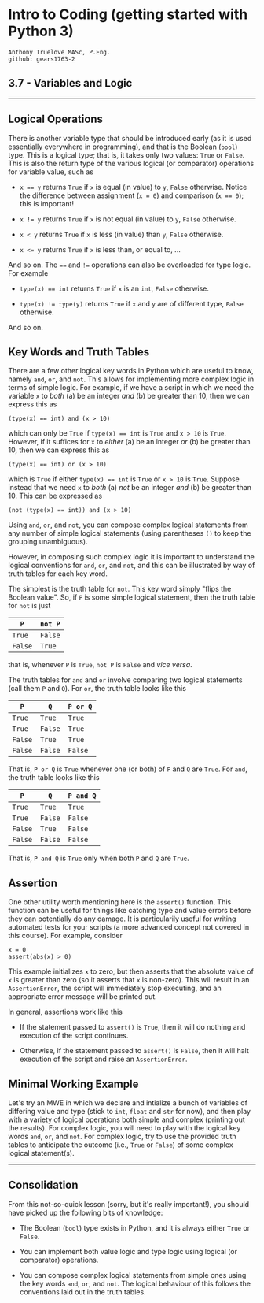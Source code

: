 # Intro to Coding (getting started with Python 3)

    Anthony Truelove MASc, P.Eng.
    github: gears1763-2


## 3.7 - Variables and Logic

--------


## Logical Operations

There is another variable type that should be introduced early (as it is used
essentially everywhere in programming), and that is the Boolean (`bool`) type. This is
a logical type; that is, it takes only two values: `True` or `False`. This is also the
return type of the various logical (or comparator) operations for variable value, 
such as 

  * `x == y` returns `True` if `x` is equal (in value) to `y`, `False` otherwise. Notice 
    the difference between assignment (`x = 0`) and comparison (`x == 0`); this is 
    important!
  
  * `x != y` returns `True` if `x` is not equal (in value) to `y`, `False` otherwise.
  
  * `x < y` returns `True` if `x` is less (in value) than `y`, `False` otherwise.
  
  * `x <= y` returns `True` if `x` is less than, or equal to, ...
  
And so on. The `==` and `!=` operations can also be overloaded for type logic. For
example

  * `type(x) == int` returns `True` if `x` is an `int`, `False` otherwise.
  
  * `type(x) != type(y)` returns `True` if `x` and `y` are of different type, `False` 
    otherwise.

And so on.

## Key Words and Truth Tables

There are a few other logical key words in Python which are useful to know, namely `and`,
`or`, and `not`. This allows for implementing more complex logic in terms of simple
logic. For example, if we have a script in which we need the variable `x` to *both* (a)
be an integer *and* (b) be greater than 10, then we can express this as

    (type(x) == int) and (x > 10)

which can only be `True` if `type(x) == int` is `True` and `x > 10` is `True`.
However, if it suffices for `x` to *either* (a) be an integer *or* (b) be greater than
10, then we can express this as

    (type(x) == int) or (x > 10)

which is `True` if either `type(x) == int` is `True` or `x > 10` is `True`. 
Suppose instead that we need `x` to *both* (a) *not* be an integer *and* (b) be greater 
than 10. This can be expressed as 

    (not (type(x) == int)) and (x > 10)

Using `and`, `or`, and `not`, you can compose complex logical statements from any
number of simple logical statements (using parentheses `()` to keep the grouping 
unambiguous).  

However, in composing such complex logic it is important to understand the logical 
conventions for `and`, `or`, and `not`, and this can be illustrated by way of truth
tables for each key word.

The simplest is the truth table for `not`. This key word simply "flips the Boolean value".
So, if `P` is some simple logical statement, then the truth table for `not` is just

| `P`     | `not P` |
|---------|---------|
| `True`  | `False` |
| `False` | `True`  |

that is, whenever `P` is `True`, `not P` is `False` and *vice versa*.

The truth tables for `and` and `or` involve comparing two logical statements (call them 
`P` and `Q`). For `or`, the truth table looks like this

| `P`     | `Q`     | `P or Q` |
|---------|---------|----------|
| `True`  | `True`  | `True`   |
| `True`  | `False` | `True`   |
| `False` | `True`  | `True`   |
| `False` | `False` | `False`  |

That is, `P or Q` is `True` whenever one (or both) of `P` and `Q` are `True`. For `and`,
the truth table looks like this

| `P`     | `Q`     | `P and Q` |
|---------|---------|-----------|
| `True`  | `True`  | `True`    |
| `True`  | `False` | `False`   |
| `False` | `True`  | `False`   |
| `False` | `False` | `False`   |

That is, `P and Q` is `True` only when both `P` and `Q` are `True`.

## Assertion

One other utility worth mentioning here is the `assert()` function. This function can 
be useful for things like catching type and value errors before they can potentially do 
any damage. It is particularily useful for writing automated tests for your scripts (a 
more advanced concept not covered in this course). For example, consider

    x = 0
    assert(abs(x) > 0)

This example initializes `x` to zero, but then asserts that the absolute value of `x` is 
greater than zero (so it asserts that `x` is non-zero). This will result in an
`AssertionError`, the script will immediately stop executing, and an appropriate error 
message will be printed out.  

In general, assertions work like this

  * If the statement passed to `assert()` is `True`, then it will do nothing and
    execution of the script continues.
  
  * Otherwise, if the statement passed to `assert()` is `False`, then it will halt 
    execution of the script and raise an `AssertionError`.


## Minimal Working Example

Let's try an MWE in which we declare and intialize a bunch of variables of differing 
value and type (stick to `int`, `float` and `str` for now), and then play with a variety 
of logical operations both simple and complex (printing out the results). For complex 
logic, you will need to play with the logical key words `and`, `or`, and `not`. For
complex logic, try to use the provided truth tables to anticipate the outcome (i.e., 
`True` or `False`) of some complex logical statement(s).

--------


## Consolidation 

From this not-so-quick lesson (sorry, but it's really important!), you should have
picked up the following bits of knowledge:  

  * The Boolean (`bool`) type exists in Python, and it is always either `True` or `False`.
  
  * You can implement both value logic and type logic using logical (or comparator) 
    operations.
  
  * You can compose complex logical statements from simple ones using the key words `and`,
    `or`, and `not`. The logical behaviour of this follows the conventions laid out in 
    the truth tables.

